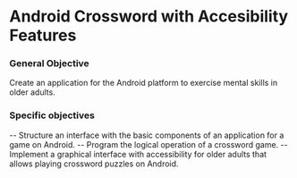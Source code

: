 # Android Crossword with Accesibility Features

### General Objective

Create an application for the Android platform to exercise mental skills in older adults.

### Specific objectives

-- Structure an interface with the basic components of an application for a game on Android.
-- Program the logical operation of a crossword game.
-- Implement a graphical interface with accessibility for older adults that allows playing crossword puzzles on Android.